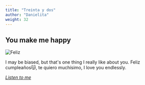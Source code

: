 ```yaml
---
title: "Treinta y dos"
author: "Danielita"
weight: 32
---
```

## You make me happy
![Feliz](/images/feliz.jpeg)

I may be biased, but that's one thing I really like about you. Feliz cumpleaños:kissing_cat:, te quiero muchísimo, I love you endlessly.

[_Listen to me_](https://www.youtube.com/watch?v=PjrYmvtZ2PY)
